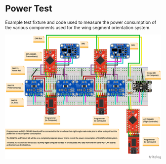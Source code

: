 # Power Test

Example test fixture and code used to measure the power consumption of the various components used for the wing segment orientation system.

![Image](Power-Test.png)
